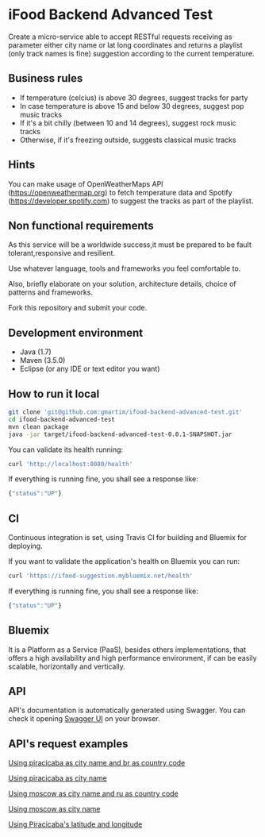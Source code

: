 # iFood Backend Advanced Test

Create a micro-service able to accept RESTful requests receiving as parameter either city name or lat long coordinates and returns a playlist (only track names is fine) suggestion according to the current temperature.

## Business rules

* If temperature (celcius) is above 30 degrees, suggest tracks for party
* In case temperature is above 15 and below 30 degrees, suggest pop music tracks
* If it's a bit chilly (between 10 and 14 degrees), suggest rock music tracks
* Otherwise, if it's freezing outside, suggests classical music tracks 

## Hints

You can make usage of OpenWeatherMaps API (https://openweathermap.org) to fetch temperature data and Spotify (https://developer.spotify.com) to suggest the tracks as part of the playlist.

## Non functional requirements

As this service will be a worldwide success,it must be prepared to be fault tolerant,responsive and resilient.

Use whatever language, tools and frameworks you feel comfortable to. 

Also, briefly elaborate on your solution, architecture details, choice of patterns and frameworks.

Fork this repository and submit your code.

## Development environment 

* Java (1.7)
* Maven (3.5.0)
* Eclipse (or any IDE or text editor you want)

## How to run it local

```bash
git clone 'git@github.com:gmartim/ifood-backend-advanced-test.git'
cd ifood-backend-advanced-test
mvn clean package
java -jar target/ifood-backend-advanced-test-0.0.1-SNAPSHOT.jar

```

You can validate its health running:

```bash
curl 'http://localhost:8080/health'
```

If everything is running fine, you shall see a response like:

```javascript
{"status":"UP"}
```

## CI

Continuous integration is set, using Travis CI for building and Bluemix for deploying.

If you want to validate the application's health on Bluemix you can run:

```bash
curl 'https://ifood-suggestion.mybluemix.net/health'
```

If everything is running fine, you shall see a response like:

```javascript
{"status":"UP"}
```

## Bluemix

It is a Platform as a Service (PaaS), besides others implementations, that offers a high availability and high performance environment, if can be easily scalable, horizontally and vertically. 

## API

API's documentation is automatically generated using Swagger. You can check it opening [Swagger UI](http://localhost:8080/swagger-ui.html) on your browser.

## API's request examples

[Using piracicaba as city name and br as country code](https://ifood-suggestion.mybluemix.net/api/playlist/weather/city/piracicaba?countryCode=br)

[Using piracicaba as city name](https://ifood-suggestion.mybluemix.net/api/playlist/weather/city/piracicaba)

[Using moscow as city name and ru as country code](https://ifood-suggestion.mybluemix.net/api/playlist/weather/city/moscow?countryCode=ru)

[Using moscow as city name](https://ifood-suggestion.mybluemix.net/api/playlist/weather/city/moscow)

[Using Piracicaba's latitude and longitude](https://ifood-suggestion.mybluemix.net/api/playlist/weather/lat/-22.73/lon/-47.65)